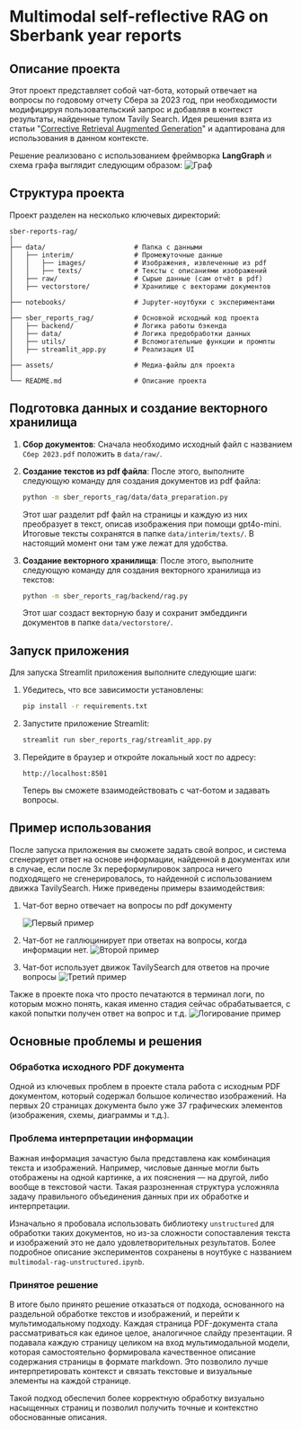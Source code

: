 # Multimodal self-reflective RAG on Sberbank year reports

## Описание проекта

Этот проект представляет собой чат-бота, который отвечает на вопросы по годовому отчету Сбера за 2023 год, при необходимости модифицируя пользовательский запрос и добавляя в контекст результаты, найденные тулом Tavily Search. Идея решения взята из статьи "[Corrective Retrieval Augmented Generation](https://arxiv.org/pdf/2401.15884)" и адаптирована для использования в данном контексте. 

Решение реализовано с использованием фреймворка **LangGraph** и схема графа выглядит следующим образом:
![Граф](./assets/graph.png)


## Структура проекта

Проект разделен на несколько ключевых директорий:

```plaintext
sber-reports-rag/
│
├── data/                      # Папка с данными
│   ├── interim/               # Промежуточные данные
│   │   ├── images/            # Изображения, извлеченные из pdf
│   │   ├── texts/             # Тексты с описаниями изображений
│   ├── raw/                   # Сырые данные (сам отчёт в pdf)
│   ├── vectorstore/           # Хранилище с векторами документов
│
├── notebooks/                 # Jupyter-ноутбуки с экспериментами
│
├── sber_reports_rag/          # Основной исходный код проекта
│   ├── backend/               # Логика работы бэкенда 
│   ├── data/                  # Логика предобработки данных
│   ├── utils/                 # Вспомогательные функции и промпты
│   ├── streamlit_app.py       # Реализация UI
│
├── assets/                    # Медиа-файлы для проекта
│
└── README.md                  # Описание проекта
```

## Подготовка данных и создание векторного хранилища

1. **Сбор документов**:
   Сначала необходимо исходный файл с названием `Сбер 2023.pdf` положить в `data/raw/`. 

2. **Создание текстов из pdf файла**:
   После этого, выполните следующую команду для создания документов из pdf файла:

   ```bash
   python -m sber_reports_rag/data/data_preparation.py
   ```

   Этот шаг разделит pdf файл на страницы и каждую из них преобразует в текст, описав изображения при помощи gpt4o-mini. Итоговые тексты сохранятся в папке `data/interim/texts/`. В настоящий момент они там уже лежат для удобства.

3. **Создание векторного хранилища**:
   После этого, выполните следующую команду для создания векторного хранилища из текстов:

   ```bash
   python -m sber_reports_rag/backend/rag.py
   ```

   Этот шаг создаст векторную базу и сохранит эмбеддинги документов в папке `data/vectorstore/`.

## Запуск приложения

Для запуска Streamlit приложения выполните следующие шаги:

1. Убедитесь, что все зависимости установлены:

   ```bash
   pip install -r requirements.txt
   ```

2. Запустите приложение Streamlit:

   ```bash
   streamlit run sber_reports_rag/streamlit_app.py
   ```

3. Перейдите в браузер и откройте локальный хост по адресу:

   ```plaintext
   http://localhost:8501
   ```

   Теперь вы сможете взаимодействовать с чат-ботом и задавать вопросы.

## Пример использования

После запуска приложения вы сможете задать свой вопрос, и система сгенерирует ответ на основе информации, найденной в документах или в случае, если после 3х переформулировок запроса ничего подходящего не сгенерировалось, то найденной с использованием движка TavilySearch. Ниже приведены примеры взаимодействия:

1. Чат-бот верно отвечает на вопросы по pdf документу
   
   ![Первый пример](./assets/example1.png)

2. Чат-бот не галлюцинирует при ответах на вопросы, когда информации нет.
   ![Второй пример](./assets/example_hall.png)

3. Чат-бот использует движок TavilySearch для ответов на прочие вопросы
   ![Третий пример](./assets/example_tavily.png)

Также в проекте пока что просто печатаются в терминал логи, по которым можно понять, какая именно стадия сейчас обрабатывается, с какой попытки получен ответ на вопрос и т.д.
   ![Логирование пример](./assets/example_logs.png)

## Основные проблемы и решения

### Обработка исходного PDF документа

Одной из ключевых проблем в проекте стала работа с исходным PDF документом, который содержал большое количество изображений. На первых 20 страницах документа было уже 37 графических элементов (изображения, схемы, диаграммы и т.д.). 

### Проблема интерпретации информации

Важная информация зачастую была представлена как комбинация текста и изображений. Например, числовые данные могли быть отображены на одной картинке, а их пояснения — на другой, либо вообще в текстовой части. Такая разрозненная структура усложняла задачу правильного объединения данных при их обработке и интерпретации.

Изначально я пробовала использовать библиотеку `unstructured` для обработки таких документов, но из-за сложности сопоставления текста и изображений это не дало удовлетворительных результатов. Более подробное описание экспериментов сохранены в ноутбуке с названием `multimodal-rag-unstructured.ipynb`.

### Принятое решение

В итоге было принято решение отказаться от подхода, основанного на раздельной обработке текстов и изображений, и перейти к мультимодальному подходу. Каждая страница PDF-документа стала рассматриваться как единое целое, аналогичное слайду презентации. Я подавала каждую страницу целиком на вход мультимодальной модели, которая самостоятельно формировала качественное описание содержания страницы в формате markdown. Это позволило лучше интерпретировать контекст и связать текстовые и визуальные элементы на каждой странице.

Такой подход обеспечил более корректную обработку визуально насыщенных страниц и позволил получить точные и контекстно обоснованные описания.

